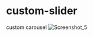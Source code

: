 # custom-slider
custom carousel
![Screenshot_5](https://user-images.githubusercontent.com/107166036/227742922-62e8ade0-da60-4864-ac86-3d1e1e60a08b.png)
